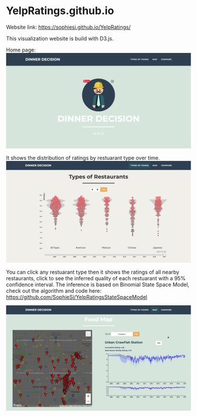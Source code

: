 # YelpRatings.github.io

Website link: https://sophiesi.github.io/YelpRatings/

This visualization website is build with D3.js. 

Home page:
![Website Home](/img/website_home.png)

It shows the distribution of ratings by restuarant type over time. 
![Website Home](/img/website_pic_res_type.png)

You can click any restuarant type then it shows the ratings of all nearby restaurants, click to see the inferred quality of each restuarant with a 95% confidence interval. The inference is based on Binomial State Space Model, check out the algorithm and code here: https://github.com/SophieSi/YelpRatingsStateSpaceModel

![Website Home](/img/website_pic_rating.png)
